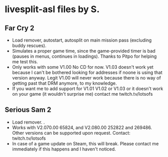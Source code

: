 # livesplit-asl files by S.

## Far Cry 2  
- Load remover, autostart, autosplit on main mission pass (excluding buddy rescues).  
- Simulates a proper game time, since the game-provided timer is bad (pauses in menus, continues in loadings). Thanks to Pitpo for helping me test this.   
- Only works with some V1.00 No CD for now. V1.03 doesn't work yet because I can't be bothered looking for addresses if noone is using that version anyway. Legit V1.00 will never work because there is no way of getting past that DRM anymore, to my knowledge.   
- If you want me to add support for V1.01 V1.02 or V1.03 or it doesn't work on your game (it wouldn't surprise me) contact me twitch.tv/lotsofs 

## Serious Sam 2  
- Load remover.  .   
- Works with V2.070.00 65824, and V2.080.00 252822 and 269486. Other versions can be supported upon request. Contact: twitch.tv/lotsofs
- In case of a game update on Steam, this will break. Please contact me immediately if this happens and I haven't noticed.
